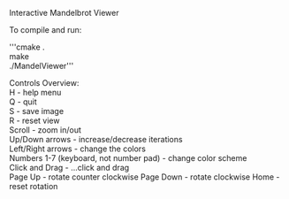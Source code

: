 Interactive Mandelbrot Viewer  
  
  
To compile and run:  
  
'''cmake .  
make  
./MandelViewer'''  
  
  
Controls Overview:  
H - help menu  
Q - quit  
S - save image  
R - reset view  
Scroll - zoom in/out  
Up/Down arrows - increase/decrease iterations  
Left/Right arrows - change the colors  
Numbers 1-7 (keyboard, not number pad) - change color scheme  
Click and Drag - ...click and drag  
Page Up - rotate counter clockwise
Page Down - rotate clockwise
Home - reset rotation
